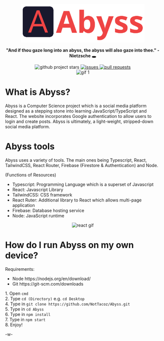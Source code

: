 <a href=""><p align="center">
<img height=125 src="https://github.com/NotTacoz/Abyss/blob/master/src/img/logo.png?raw=true"/>
</p></a>
<p align="center">
  <strong>"And if thou gaze long into an abyss, the abyss will also gaze into thee." -Nietzsche 🕳</strong>
</p>
<p align="center">
  <a>
    <img src="https://img.shields.io/github/stars/NotTacoz/Abyss?style=for-the-badge" alt="github project stars" />
  </a>
  <a href="https://github.com/NotTacoz/Abyss/issues">
    <img src="https://img.shields.io/github/issues/NotTacoz/Abyss?style=for-the-badge" alt="issues" />
  </a>
  <a href="https://github.com/NotTacoz/Abyss/pulls">
    <img src="https://img.shields.io/github/issues-pr/NotTacoz/Abyss?style=for-the-badge" alt="pull requests" />
  </a>
  <br />
  <img src="https://external-content.duckduckgo.com/iu/?u=https%3A%2F%2Fi1.wp.com%2Fcdn.makezine.com%2Fuploads%2F2014%2F07%2Floop-findr-2.gif%3Fresize%3D320%252C240&f=1&nofb=1" width="350px" alt="gif 1" />
</p>
<p>
  <h1>What is Abyss?</h1>
  <p>
    Abyss is a Computer Science project which is a social media platform designed as a stepping stone into learning JavaScript/TypeScript and React. The website incorporates Google authentication to allow users to login and create posts. Abyss is ultimately, a light-weight, stripped-down social media platform.
  </p>
</p>
<p>
  <h1>Abyss tools</h1>
  <p>
    Abyss uses a variety of tools. The main ones being Typescript, React, TailwindCSS, React Router, Firebase (Firestore & Authentication) and Node. 
  </p>
  (Functions of Resources)
  <ul>
    <li>Typescript: Programming Language which is a superset of Javascript</li>
    <li>React: Javascript Library</li>
    <li>TailwindCSS: CSS framework</li>
    <li>React Ruter: Additional library to React which allows multi-page application</li>
    <li>Firebase: Database hosting service</li>
    <li>Node: JavaScript runtime</li>
  </ul>
  <p align="center">
    <img src="https://external-content.duckduckgo.com/iu/?u=https%3A%2F%2Fmedia.giphy.com%2Fmedia%2FeNAsjO55tPbgaor7ma%2Fgiphy.gif&f=1&nofb=1" alt="react gif" width="128px" />
  </p>
</p>
<p>
  <h1>How do I run Abyss on my own device?</h1>
  <p>
    Requirements:
  <ul>
    <li>Node https://nodejs.org/en/download/</li>
    <li>Git https://git-scm.com/downloads</li>
  </ul>
  1. Open <code>cmd</code>
  <br />
  2. Type <code>cd (Directory)</code> e.g. <code>cd Desktop</code>
  <br />
  4. Type in <code>git clone https://github.com/NotTacoz/Abyss.git</code>
  <br />
  5. Type in <code>cd Abyss</code>
  <br />
  6. Type in <code>npm install</code>
  <br />
  7. Type in <code>npm start</code>
  <br />
  8. Enjoy!
  </p>
</p>
<p>
-w-
